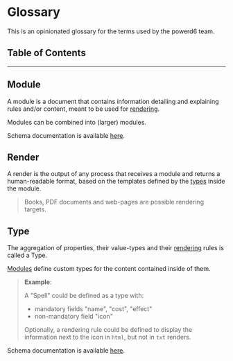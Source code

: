 # Glossary

This is an opinionated glossary for the terms used by the powerd6 team.

## Table of Contents
<!-- toc -->
---

## Module

A module is a document that contains information detailing and explaining rules and/or content, meant to be used for [rendering](#render).

Modules can be combined into (larger) modules.

Schema documentation is available [here](/schemas/_index.md#module).

## Render

A render is the output of any process that receives a module and returns a human-readable format, based on the templates defined by the [types](#type) inside the module.

> Books, PDF documents and web-pages are possible rendering targets.

## Type

The aggregation of properties, their value-types and their [rendering](#render) rules is called a Type.

[Modules](#module) define custom types for the content contained inside of them.

> **Example**:
> 
> A "Spell" could be defined as a type with:
> - mandatory fields "name", "cost", "effect"
> - non-mandatory field "icon"
> 
> Optionally, a rendering rule could be defined to display the information next to the icon in `html`, but not in `txt` renders.

Schema documentation is available [here](/schemas/_index.md#type).
